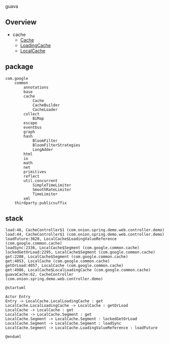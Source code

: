 guava

## Overview
- cache
    - [Cache](/docs/20-framework/src/common/google/guava/cache/Cache.md)
    - [LoadingCache](/docs/20-framework/src/common/google/guava/cache/LoadingCache.md)
    - [LocalCache](/docs/20-framework/src/common/google/guava/cache/LocalCache.md)

## package
```
com.google
    common
        annotations
        base
        cache
            Cache
            CacheBuilder
            CacheLoader
        collect
            BiMap
        escape
        eventbus
        graph
        hash
            BloomFilter
            BloomFilterStrategies
            LongAdder
        html
        io
        math
        net
        primitives
        reflect
        util.concurrent
            SimpleTimeLimiter
            SmoothRateLimiter
            TimeLimiter
        xml
    thirdparty.publicsuffix
```


## stack
```
load:46, CacheController$1 (com.onion.spring.demo.web.controller.demo)
load:44, CacheController$1 (com.onion.spring.demo.web.controller.demo)
loadFuture:3628, LocalCache$LoadingValueReference (com.google.common.cache)
loadSync:2336, LocalCache$Segment (com.google.common.cache)
lockedGetOrLoad:2295, LocalCache$Segment (com.google.common.cache)
get:2208, LocalCache$Segment (com.google.common.cache)
get:4053, LocalCache (com.google.common.cache)
getOrLoad:4057, LocalCache (com.google.common.cache)
get:4986, LocalCache$LocalLoadingCache (com.google.common.cache)
guavaCache:62, CacheController (com.onion.spring.demo.web.controller.demo)
```

```plantuml
@startuml

Actor Entry
Entry -> LocalCache.LocalLoadingCache : get
LocalCache.LocalLoadingCache -> LocalCache : getOrLoad
LocalCache -> LocalCache : get
LocalCache -> LocalCache.Segment : get
LocalCache.Segment -> LocalCache.Segment : lockedGetOrLoad
LocalCache.Segment -> LocalCache.Segment : loadSync
LocalCache.Segment -> LocalCache.LoadingValueReference : loadFuture

@enduml
```